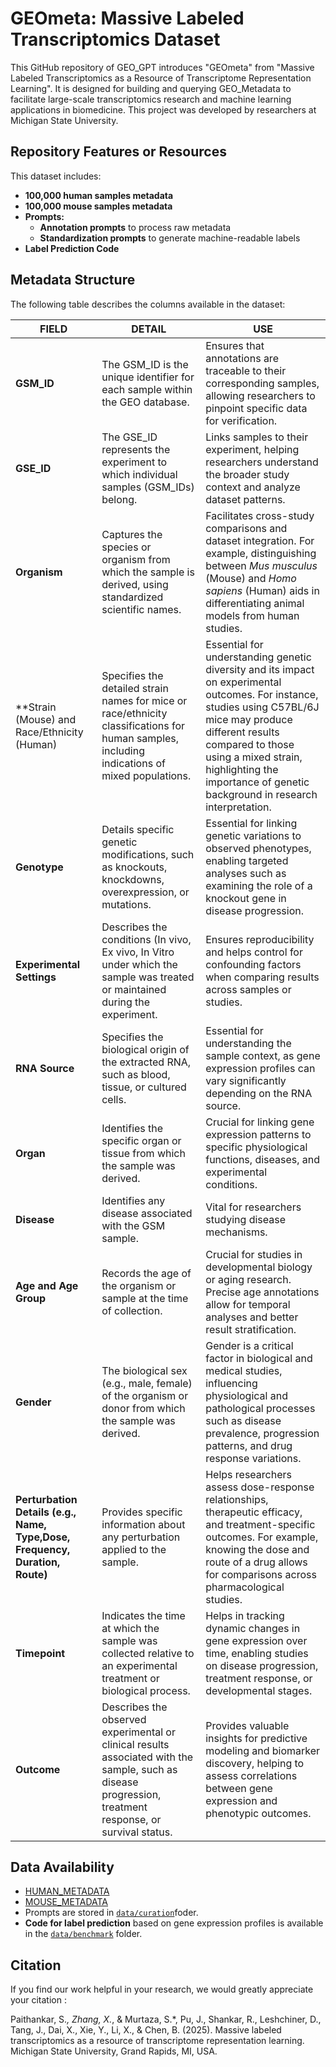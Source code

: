 # **GEOmeta: Massive Labeled Transcriptomics Dataset**

This GitHub repository of GEO_GPT introduces "GEOmeta" from "Massive Labeled Transcriptomics as a Resource of Transcriptome Representation Learning". 
It is designed for building and querying GEO_Metadata to facilitate large-scale transcriptomics research and machine learning applications in biomedicine.
This project was developed by researchers at Michigan State University.

## **Repository Features or Resources**
This dataset includes:

- **100,000 human samples metadata**
- **100,000 mouse samples metadata**
- **Prompts:**
  - **Annotation prompts** to process raw metadata
  - **Standardization prompts** to generate machine-readable labels
- **Label Prediction Code**

## **Metadata Structure**
The following table describes the columns available in the dataset:

| **FIELD**                  | **DETAIL**                                                                 | **USE** |
|----------------------------|---------------------------------------------------------------------------|---------|
| **GSM_ID**                 | The GSM_ID is the unique identifier for each sample within the GEO database. | Ensures that annotations are traceable to their corresponding samples, allowing researchers to pinpoint specific data for verification. |
| **GSE_ID**                 | The GSE_ID represents the experiment to which individual samples (GSM_IDs) belong. | Links samples to their experiment, helping researchers understand the broader study context and analyze dataset patterns. |
| **Organism**               | Captures the species or organism from which the sample is derived, using standardized scientific names. | Facilitates cross-study comparisons and dataset integration. For example, distinguishing between *Mus musculus* (Mouse) and *Homo sapiens* (Human) aids in differentiating animal models from human studies. |
|**Strain (Mouse) and Race/Ethnicity (Human) | Specifies the detailed strain names for mice or race/ethnicity classifications for human samples, including indications of mixed populations. | Essential for understanding genetic diversity and its impact on experimental outcomes. For instance, studies using C57BL/6J mice may produce different results compared to those using a mixed strain, highlighting the importance of genetic background in research interpretation. |
| **Genotype**               | Details specific genetic modifications, such as knockouts, knockdowns, overexpression, or mutations. | Essential for linking genetic variations to observed phenotypes, enabling targeted analyses such as examining the role of a knockout gene in disease progression. |
| **Experimental Settings**  | Describes the conditions (In vivo, Ex vivo, In Vitro under which the sample was treated or maintained during the experiment. | Ensures reproducibility and helps control for confounding factors when comparing results across samples or studies. |
| **RNA Source**  | Specifies the biological origin of the extracted RNA, such as blood, tissue, or cultured cells. | Essential for understanding the sample context, as gene expression profiles can vary significantly depending on the RNA source. |
| **Organ**       | Identifies the specific organ or tissue from which the sample was derived. | Crucial for linking gene expression patterns to specific physiological functions, diseases, and experimental conditions. |
| **Disease**                | Identifies any disease associated with the GSM sample. | Vital for researchers studying disease mechanisms. |
| **Age and Age Group**                    | Records the age of the organism or sample at the time of collection. | Crucial for studies in developmental biology or aging research. Precise age annotations allow for temporal analyses and better result stratification. |
| **Gender**                 | The biological sex (e.g., male, female) of the organism or donor from which the sample was derived. | Gender is a critical factor in biological and medical studies, influencing physiological and pathological processes such as disease prevalence, progression patterns, and drug response variations. |
| **Perturbation Details (e.g., Name, Type,Dose, Frequency, Duration, Route)** | Provides specific information about any perturbation applied to the sample. | Helps researchers assess dose-response relationships, therapeutic efficacy, and treatment-specific outcomes. For example, knowing the dose and route of a drug allows for comparisons across pharmacological studies. |
| **Timepoint**   | Indicates the time at which the sample was collected relative to an experimental treatment or biological process. | Helps in tracking dynamic changes in gene expression over time, enabling studies on disease progression, treatment response, or developmental stages. |
| **Outcome**     | Describes the observed experimental or clinical results associated with the sample, such as disease progression, treatment response, or survival status. | Provides valuable insights for predictive modeling and biomarker discovery, helping to assess correlations between gene expression and phenotypic outcomes. |


## **Data Availability**
- [HUMAN_METADATA](ANNOTATED_METADATA_HUMANSAMPLES.xlsx)
- [MOUSE_METADATA](ANNOTATED_METADATA_HUMANSAMPLES.xlsx)
- Prompts are stored in [`data/curation`](data/code/curation)foder.
-  **Code for label prediction** based on gene expression profiles is available in the [`data/benchmark`](data/code/benchmark) folder.


## **Citation**
If you find our work helpful in your research, we would greatly appreciate your citation :

Paithankar, S.*, Zhang, X.*, & Murtaza, S.*, Pu, J., Shankar, R., Leshchiner, D., Tang, J., Dai, X., Xie, Y., Li, X., & Chen, B. (2025). Massive labeled transcriptomics as a resource of transcriptome representation learning. Michigan State University, Grand Rapids, MI, USA.



